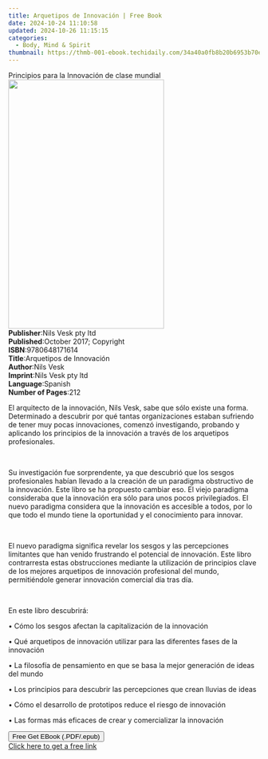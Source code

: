 ```yaml
---
title: Arquetipos de Innovación | Free Book
date: 2024-10-24 11:10:58
updated: 2024-10-26 11:15:15
categories:
  - Body, Mind & Spirit
thumbnail: https://thmb-001-ebook.techidaily.com/34a40a0fb8b20b6953b70ea5a179314071819d25087f0fa53eee45f45267ca30.jpg
---
```

<main id="book-container">
  <div class="flex flex-col">
    <div class="book-brief flex-1 py-6 px-4 sm:p-6 md:py-10 md:px-8">
      <!-- brief-->
      <div class="book-brief-main">
        Principios para la Innovación de clase mundial
      </div>
    </div>
    <div
      class="book-meta-info flex-1 grid gap-4 col-start-1 col-end-3 row-start-1 sm:mb-6 sm:grid-cols-4 lg:gap-6 lg:col-start-2 lg:row-end-6 lg:row-span-6 lg:mb-0"
    >
      <div
        class="book-meta-info-left place-content-center mt-4 p-4 text-sm leading-6 col-start-2 col-span-2 dark:text-slate-400"
      >
        <img
          class="w-full h-500 object-cover rounded-lg sm:h-255 sm:col-span-2 lg:col-span-full"
          src="https://img-001-ebook.techidaily.com/c654a7a794479b630fffa1ee2c7f19cc88e47deb6a8db6498dbc52be89699331.jpg"
          alt=""
          width="312"
          height="500"
        />
      </div>
      <div
        class="book-meta-info-right mt-2 col-start-1 row-start-2 col-span-3 self-center"
      >
        <!-- meta data  -->
        <div class="flex flex-col px-4 md:px-8">
          <div class="flex-1">
            <strong>Publisher</strong>:<span class="px-2"
              >Nils Vesk pty ltd</span
            >
          </div>
          <div class="flex-1">
            <strong>Published</strong>:<span class="px-2"
              >October 2017; Copyright</span
            >
          </div>
          <div class="flex-1">
            <strong>ISBN</strong>:<span class="px-2">9780648171614</span>
          </div>
          <div class="flex-1">
            <strong>Title</strong>:<span class="px-2"
              >Arquetipos de Innovación</span
            >
          </div>
          <div class="flex-1">
            <strong>Author</strong>:<span class="px-2">Nils Vesk</span>
          </div>
          <div class="flex-1">
            <strong>Imprint</strong>:<span class="px-2">Nils Vesk pty ltd</span>
          </div>
          <div class="flex-1">
            <strong>Language</strong>:<span class="px-2">Spanish</span>
          </div>
          <div class="flex-1">
            <strong>Number of Pages</strong>:<span class="px-2">212</span>
          </div>
        </div>
      </div>
    </div>
    <div class="book-description flex-1 py-6 px-4 sm:p-6 md:py-10 md:px-8">
      <div class="book-description-main">
        <div accordion-content="" id="description">
          <p>
            El arquitecto de la innovación, Nils Vesk, sabe que sólo existe una
            forma. Determinado a descubrir por qué tantas organizaciones estaban
            sufriendo de tener muy pocas innovaciones, comenzó investigando,
            probando y aplicando los principios de la innovación a través de los
            arquetipos profesionales.
          </p>
          <p>&nbsp;</p>
          <p>
            Su investigación fue sorprendente, ya que descubrió que los sesgos
            profesionales habían llevado a la creación de un paradigma
            obstructivo de la innovación. Este libro se ha propuesto cambiar
            eso. El viejo paradigma consideraba que la innovación era sólo para
            unos pocos privilegiados. El nuevo paradigma considera que la
            innovación es accesible a todos, por lo que todo el mundo tiene la
            oportunidad y el conocimiento para innovar.
          </p>
          <p>&nbsp;</p>
          <p>
            El nuevo paradigma significa revelar los sesgos y las percepciones
            limitantes que han venido frustrando el potencial de innovación.
            Este libro contrarresta estas obstrucciones mediante la utilización
            de principios clave de los mejores arquetipos de innovación
            profesional del mundo, permitiéndole generar innovación comercial
            día tras día.
          </p>
          <p>&nbsp;</p>
          <p>En este libro descubrirá:</p>
          <p>• Cómo los sesgos afectan la capitalización de la innovación</p>
          <p>
            • Qué arquetipos de innovación utilizar para las diferentes fases de
            la innovación
          </p>
          <p>
            • La filosofía de pensamiento en que se basa la mejor generación de
            ideas del mundo
          </p>
          <p>
            • Los principios para descubrir las percepciones que crean lluvias
            de ideas
          </p>
          <p>
            • Cómo el desarrollo de prototipos reduce el riesgo de innovación
          </p>
          <p>
            • Las formas más eficaces de crear y comercializar la innovación
          </p>
        </div>
        <div class="accordion-fader"></div>
      </div>
    </div>
    <div class="book-excerpts flex-1 py-6 px-4 sm:p-6 md:py-10 md:px-8"></div>
    <div
      class="book-about-author flex-1 py-6 px-4 sm:p-6 md:py-10 md:px-8"
    ></div>
    <div class="book-free-get flex-1 py-6 px-4 sm:p-6 md:py-10 md:px-8">
      <button
        id="btn-free-get"
        class="bg-blue-500 hover:bg-blue-700 text-white font-bold py-2 px-4 rounded"
      >
        Free Get EBook (.PDF/.epub)
      </button>
      <div id="countdown-display" class="px-2 text-lg mt-2"></div>
      <a
        id="free-link"
        class="hidden bg-blue-500 hover:bg-blue-700 text-white font-bold py-2 px-4 rounded"
        href="https://www.ebooks.com/en-us/book/209854628/arquetipos-de-innovaci-n/nils-vesk/"
        target="_blank"
        >Click here to get a free link</a
      >
    </div>
    <script>
      let countdownTime = 0;
      let countdownInterval = null;
      document
        .getElementById('btn-free-get')
        .addEventListener('click', startCountdown);
      function startCountdown() {
        countdownTime = new Date().getTime() + 60000 * 3;
        countdownInterval = setInterval(updateCountdown, 1000);
        document.getElementById('btn-free-get').disabled = true;
        document
          .getElementById('btn-free-get')
          .classList.add('bg-gray-500', 'cursor-not-allowed');
      }
      function updateCountdown() {
        let currentTime = new Date().getTime();
        let timeLeft = countdownTime - currentTime;
        let secondsLeft = Math.floor(timeLeft / 1000);
        document.getElementById('countdown-display').innerHTML =
          `Remaining time: ${secondsLeft} seconds.`;
        if (secondsLeft <= 0) {
          clearInterval(countdownInterval);
          document.getElementById('btn-free-get').classList.add('hidden');
          document.getElementById('free-link').classList.remove('hidden');
          document.getElementById('countdown-display').innerHTML = '';
        }
      }
    </script>
  </div>
</main>
